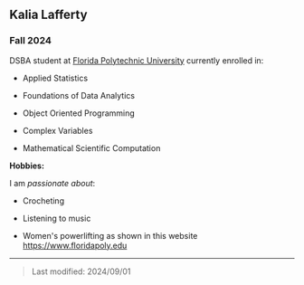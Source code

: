 ## Kalia Lafferty

### Fall 2024 

DSBA student at [Florida Polytechnic University](https://www.floridapoly.edu) currently enrolled in: 

- Applied Statistics

- Foundations of Data Analytics

- Object Oriented Programming

- Complex Variables

- Mathematical Scientific Computation

**Hobbies:**

I am _passionate about_: 

- Crocheting

- Listening to music

- Women's powerlifting as shown in this website <https://www.floridapoly.edu>

***

> Last modified: 2024/09/01